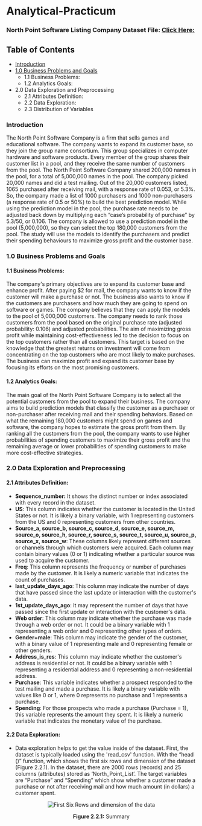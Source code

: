 # Analytical-Practicum

### North Point Software Listing Company Dataset File: [Click Here:](https://github.com/Mahendra710/Analytical-Practicum/blob/main/North-Point%20List.csv)

## Table of Contents
- [Introduction](#introduction)	
- [1.0 Business Problems and Goals](#10-business-problems-and-goals)	
  - 1.1 Business Problems:	
  - 1.2 Analytics Goals:
- 2.0 Data Exploration and Preprocessing	
  - 2.1 Attributes Definition:	
  - 2.2 Data Exploration:	
  - 2.3 Distribution of Variables
 
### Introduction
The North Point Software Company is a firm that sells games and educational software. The company wants to expand its customer base, so they join the group name consortium. This group specializes in computer hardware and software products. Every member of the group shares their customer list in a pool, and they receive the same number of customers from the pool. The North Point Software Company shared 200,000 names in the pool, for a total of 5,000,000 names in the pool. The company picked 20,000 names and did a test mailing. Out of the 20,000 customers listed, 1065 purchased after receiving mail, with a response rate of 0.053, or 5.3%. So, the company made a list of 1000 purchasers and 1000 non-purchasers (a response rate of 0.5 or 50%) to build the best prediction model. While using the prediction model in the pool, the purchase rate needs to be adjusted back down by multiplying each “case’s probability of purchase” by 5.3/50, or 0.106. The company is allowed to use a prediction model in the pool (5,000,000), so they can select the top 180,000 customers from the pool. The study will use the models to identify the purchasers and predict their spending behaviours to maximize gross profit and the customer base.

### 1.0 Business Problems and Goals
#### 1.1 Business Problems:
The company's primary objectives are to expand its customer base and enhance profit. After paying $2 for mail, the company wants to know if the customer will make a purchase or not. The business also wants to know if the customers are purchasers and how much they are going to spend on software or games. The company believes that they can apply the models to the pool of 5,000,000 customers. The company needs to rank those customers from the pool based on the original purchase rate (adjusted probability: 0.106) and adjusted probabilities.
The aim of maximizing gross profit while maintaining cost-effectiveness led to the decision to focus on the top customers rather than all customers. This target is based on the knowledge that the greatest returns on investment will come from concentrating on the top customers who are most likely to make purchases.
The business can maximize profit and expand its customer base by focusing its efforts on the most promising customers.
#### 1.2 Analytics Goals:
The main goal of the North Point Software Company is to select all the potential customers from the pool to expand their business. The company aims to build prediction models that classify the customer as a purchaser or non-purchaser after receiving mail and their spending behaviors. Based on what the remaining 180,000 customers might spend on games and software, the company hopes to estimate the gross profit from them. By ranking all the customers from the pool, the company wants to use higher probabilities of spending customers to maximize their gross profit and the remaining average or lower probabilities of spending customers to make more cost-effective strategies.
### 2.0 Data Exploration and Preprocessing
#### 2.1 Attributes Definition:
- **Sequence_number:** It shows the distinct number or index associated with every record in the dataset.
- **US**: This column indicates whether the customer is located in the United States or not. It is likely a binary variable, with 1 representing customers from the US and 0 representing customers from other countries.
- **Source_a, source_b, source_c, source_d, source_e, source_m, source_o, source_h, source_r, source_s, source_t, source_u, source_p, source_x, source_w**: These columns likely represent different sources or channels through which customers were acquired. Each column may contain binary values (0 or 1) indicating whether a particular source was used to acquire the customer.
- **Freq**: This column represents the frequency or number of purchases made by the customer. It is likely a numeric variable that indicates the count of purchases.
- **last_update_days_ago**: This column may indicate the number of days that have passed since the last update or interaction with the customer's data.
-	**1st_update_days_ago**: It may represent the number of days that have passed since the first update or interaction with the customer's data.
-	**Web order**: This column may indicate whether the purchase was made through a web order or not. It could be a binary variable with 1 representing a web order and 0 representing other types of orders.
-	**Gender=male**: This column may indicate the gender of the customer, with a binary value of 1 representing male and 0 representing female or other genders.
-	**Address_is_res**: This column may indicate whether the customer's address is residential or not. It could be a binary variable with 1 representing a residential address and 0 representing a non-residential address.
-	**Purchase**: This variable indicates whether a prospect responded to the test mailing and made a purchase. It is likely a binary variable with values like 0 or 1, where 0 represents no purchase and 1 represents a purchase.
-	**Spending**: For those prospects who made a purchase (Purchase = 1), this variable represents the amount they spent. It is likely a numeric variable that indicates the monetary value of the purchase.

#### 2.2 Data Exploration:
- Data exploration helps to get the value inside of the dataset. First, the dataset is typically loaded using the 'read_csv' function. With the “head ()” function, which shows the first six rows and dimension of the dataset (Figure 2.2.1). In the dataset, there are 2000 rows (records) and 25 columns (attributes) stored as ‘North_Point_List’. The target variables are “Purchase” and “Spending” which show whether a customer made a purchase or not after receiving mail and how much amount (in dollars) a customer spent. 
<div align="center">
    <img src="https://github.com/Mahendra710/Analytical-Practicum/assets/83266654/9e940f13-f4cd-4f56-82a2-c94a7634ef6d" alt="First Six Rows and dimension of the data" style="max-width:100%;">
    <p><b>Figure 2.2.1:</b> Summary</p>
</div>



